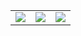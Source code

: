 
<table>
   <tr>
<td align="center">
        <img align="center" src="https://github-readme-stats.vercel.app/api/wakatime?username=ackerman&show_icons=true&title_color=4F8CC9&text_color=9f9f9f&bg_color=00000000&hide_border=true&icon_color=4F8CC9&hide_title=true&count_private=true">
      </td>
      <td align="center" style="padding=0;width=50%;">
         <img
            align="center"
            style="padding=0;"
            src="https://github-readme-stats.vercel.app/api/top-langs/?username=nacho64&layout=compact&show_icons=true&title_color=4F8CC9&text_color=9f9f9f&bg_color=00000000&hide_border=true&icon_color=00000000&count_private=true"
         />
         <td align="center">
            <img src="https://komarev.com/ghpvc/?username=nacho64">
</td>
      </td>
   </tr>
</table>
